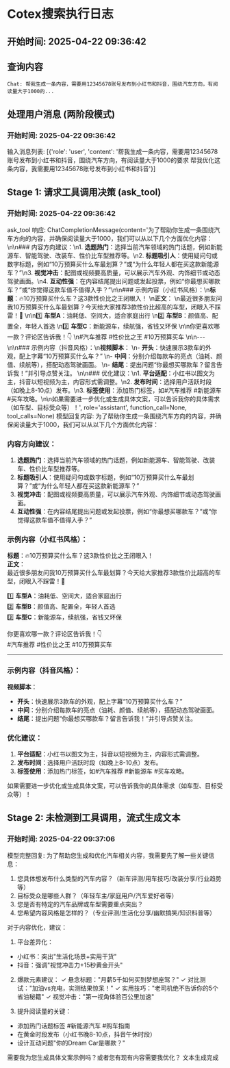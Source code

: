 # Cotex搜索执行日志

## 开始时间: 2025-04-22 09:36:42


## 查询内容
```
Chat: 帮我生成一条内容，需要用12345678账号发布到小红书和抖音，围绕汽车方向，有阅读量大于1000的...
```


## 处理用户消息 (两阶段模式)
### 开始时间: 2025-04-22 09:36:42

输入消息列表: [{'role': 'user', 'content': '帮我生成一条内容，需要用12345678账号发布到小红书和抖音，围绕汽车方向，有阅读量大于1000的要求 帮我优化这条内容，我需要用12345678账号发布到小红书和抖音'}]

## Stage 1: 请求工具调用决策 (ask_tool)
### 开始时间: 2025-04-22 09:36:42

ask_tool 响应: ChatCompletionMessage(content='为了帮助你生成一条围绕汽车方向的内容，并确保阅读量大于1000，我们可以从以下几个方面优化内容：\n\n### 内容方向建议：\n1. **选题热门**：选择当前汽车领域的热门话题，例如新能源车、智能驾驶、改装车、性价比车型推荐等。\n2. **标题吸引人**：使用疑问句或数字标题，例如“10万预算买什么车最划算？”或“为什么年轻人都在买这款新能源车？”\n3. **视觉冲击**：配图或视频要高质量，可以展示汽车外观、内饰细节或动态驾驶画面。\n4. **互动性强**：在内容结尾提出问题或发起投票，例如“你最想买哪款车？”或“你觉得这款车值不值得入手？”\n\n### 示例内容（小红书风格）：\n**标题**：🔥10万预算买什么车？这3款性价比之王闭眼入！  \n**正文**：  \n最近很多朋友问我10万预算买什么车最划算？今天给大家推荐3款性价比超高的车型，闭眼入不踩雷！🚗  \n\n1️⃣ **车型A**：油耗低、空间大，适合家庭出行  \n2️⃣ **车型B**：颜值高、配置全，年轻人首选  \n3️⃣ **车型C**：新能源车，续航强，省钱又环保  \n\n你更喜欢哪一款？评论区告诉我！👇  \n#汽车推荐 #性价比之王 #10万预算买车  \n\n---\n\n### 示例内容（抖音风格）：\n**视频脚本**：  \n- **开头**：快速展示3款车的外观，配上字幕“10万预算买什么车？”  \n- **中间**：分别介绍每款车的亮点（油耗、颜值、续航等），搭配动态驾驶画面。  \n- **结尾**：提出问题“你最想买哪款车？留言告诉我！”并引导点赞关注。  \n\n### 优化建议：\n1. **平台适配**：小红书以图文为主，抖音以短视频为主，内容形式需调整。\n2. **发布时间**：选择用户活跃时段（如晚上8-10点）发布。\n3. **标签使用**：添加热门标签，如#汽车推荐 #新能源车 #买车攻略。\n\n如果需要进一步优化或生成具体文案，可以告诉我你的具体需求（如车型、目标受众等）！', role='assistant', function_call=None, tool_calls=None)
模型回复内容: 为了帮助你生成一条围绕汽车方向的内容，并确保阅读量大于1000，我们可以从以下几个方面优化内容：

### 内容方向建议：
1. **选题热门**：选择当前汽车领域的热门话题，例如新能源车、智能驾驶、改装车、性价比车型推荐等。
2. **标题吸引人**：使用疑问句或数字标题，例如“10万预算买什么车最划算？”或“为什么年轻人都在买这款新能源车？”
3. **视觉冲击**：配图或视频要高质量，可以展示汽车外观、内饰细节或动态驾驶画面。
4. **互动性强**：在内容结尾提出问题或发起投票，例如“你最想买哪款车？”或“你觉得这款车值不值得入手？”

### 示例内容（小红书风格）：
**标题**：🔥10万预算买什么车？这3款性价比之王闭眼入！  
**正文**：  
最近很多朋友问我10万预算买什么车最划算？今天给大家推荐3款性价比超高的车型，闭眼入不踩雷！🚗  

1️⃣ **车型A**：油耗低、空间大，适合家庭出行  
2️⃣ **车型B**：颜值高、配置全，年轻人首选  
3️⃣ **车型C**：新能源车，续航强，省钱又环保  

你更喜欢哪一款？评论区告诉我！👇  
#汽车推荐 #性价比之王 #10万预算买车  

---

### 示例内容（抖音风格）：
**视频脚本**：  
- **开头**：快速展示3款车的外观，配上字幕“10万预算买什么车？”  
- **中间**：分别介绍每款车的亮点（油耗、颜值、续航等），搭配动态驾驶画面。  
- **结尾**：提出问题“你最想买哪款车？留言告诉我！”并引导点赞关注。  

### 优化建议：
1. **平台适配**：小红书以图文为主，抖音以短视频为主，内容形式需调整。
2. **发布时间**：选择用户活跃时段（如晚上8-10点）发布。
3. **标签使用**：添加热门标签，如#汽车推荐 #新能源车 #买车攻略。

如果需要进一步优化或生成具体文案，可以告诉我你的具体需求（如车型、目标受众等）！

## Stage 2: 未检测到工具调用，流式生成文本
### 开始时间: 2025-04-22 09:37:06

模型完整回复: 为了帮助您生成和优化汽车相关内容，我需要先了解一些关键信息：

1. 您具体想发布什么类型的汽车内容？（新车评测/用车技巧/改装分享/行业趋势等）
2. 目标受众是哪些人群？（年轻车主/家庭用户/汽车爱好者等）
3. 您是否有特定的汽车品牌或车型需要重点突出？
4. 您希望内容风格是怎样的？（专业评测/生活化分享/幽默搞笑/知识科普等）

对于内容优化，建议：
1. 平台差异化：
- 小红书：突出"生活化场景+实用干货"
- 抖音：强调"视觉冲击力+15秒黄金开头"

2. 爆款元素建议：
✓ 悬念标题："月薪5千如何买到梦想座驾？"
✓ 对比测试："加油vs充电，实测结果惊呆！"
✓ 实用技巧："老司机绝不告诉你的5个省油秘籍"
✓ 视觉冲击："第一视角体验百公里加速"

3. 提升阅读量的关键：
- 添加热门话题标签 #新能源汽车 #购车指南
- 在黄金时段发布（小红书晚8-10点，抖音午休时段）
- 设计互动问题"你的Dream Car是哪款？"

需要我为您生成具体文案示例吗？或者您有现有内容需要我优化？
文本生成完成
